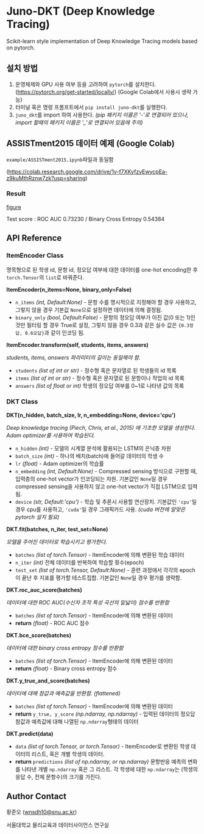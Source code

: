 # Juno-DKT (Deep Knowledge Tracing)
Scikit-learn style implementation of Deep Knowledge Tracing models based on pytorch.

## 설치 방법
1. 운영체제와 GPU 사용 여부 등을 고려하여 `pytorch`를 설치한다.(https://pytorch.org/get-started/locally/) (Google Colab에서 사용시 생략 가능)
2. 터미널 혹은 명령 프롬프트에서 `pip install juno-dkt`를 실행한다.
3. `juno_dkt`를 import 하여 사용한다. *(pip 패키지 이름은 '-'로 연결되어 있으나, import 할때의 패키지 이름은 '_'로 연결되어 있음에 주의)*

## ASSISTment2015 데이터 예제 (Google Colab)

`example/ASSISTment2015.ipynb`파일과 동일함

(https://colab.research.google.com/drive/1v-f7XKyfzyEwycpEa-z9kuMthRznw7zk?usp=sharing)

### Result

[figure](figure.png)

Test score :  ROC AUC 0.73230  / Binary Cross Entropy 0.54384


## API Reference

### ItemEncoder Class
명목형으로 된 학생 id, 문항 id, 정오답 여부에 대한 데이터를 one-hot encoding한 후 `torch.Tensor`의 `list`로 바꿔준다.

**ItemEncoder(n_items=None, binary_only=False)**
* `n_items` _(int, Default:None)_ - 문항 수를 명시적으로 지정해야 할 경우 사용하고, 그렇지 않을 경우 기본값 `None`으로 설정하면 데이터에 의해 결정됨.
* `binary_only` _(bool, Default:False)_ - 문항의 정오답 여부가 이진 값(0 또는 1)인 것만 필터링 할 경우 True로 설정, 그렇지 않을 경우 0.3과 같은 실수 값은 `{0.3정답, 0.6오답}`과 같이 인코딩 됨.

**ItemEncoder.transform(self, students, items, answers)**

_students, items, answers 파라미터의 길이는 동일해야 함._
* `students` _(list of int or str)_ - 정수형 혹은 문자열로 된 학생들의 id 목록
* `items` _(list of int or str)_ - 정수형 혹은 문자열로 된 문항이나 작업의 id 목록
* `answers` _(list of float or int)_ 학생의 정오답 여부를 0~1로 나타낸 값의 목록


### DKT Class

**DKT(n_hidden, batch_size, lr, n_embedding=None, device='cpu')**

*Deep knowledge tracing (Piech, Chris, et al., 2015) 에 기초한 모델을 생성한다. Adam optimizer를 사용하여 학습된다.*
* `n_hidden` _(int)_ - 모델의 시계열 분석에 활용되는 LSTM의 은닉층 차원
* `batch_size` _(int)_ - 하나의 배치(batch)에 들어갈 데이터의 학생 수
* `lr` _(float)_ - Adam optimizer의 학습률
* `n_embedding` _(int, Default:None)_ - Compressed sensing 방식으로 구현할 때, 입력층의 one-hot vector가 인코딩되는 차원. 기본값인 `None`일 경우 compressed sensing을 사용하지 않고 one-hot vector가 직접 LSTM으로 입력됨.
* `device` _(str, Default:'cpu')_ - 학습 및 추론시 사용할 연산장치. 기본값인 `'cpu'`일 경우 cpu를 사용하고, `'cuda'`일 경우 그래픽카드 사용. _(cuda 버전에 알맞은 pytorch 설치 필요)_

**DKT.fit(batches, n_iter, test_set=None)**

_모델을 주어진 데이터로 학습시키고 평가한다._

* `batches` _(list of torch.Tensor)_ - ItemEncoder에 의해 변환된 학습 데이터
* `n_iter` _(int)_ 전체 데이터를 반복하여 학습할 횟수(epoch)
* `test_set` _(list of torch.Tensor, Default:None)_ - 훈련 과정애서 각각의 epoch이 끝난 후 지표를 평가할 테스트집합. 기본값인 `None`일 경우 평가를 생략함.

**DKT.roc_auc_score(batches)**

_데이터에 대한 ROC AUC(수신자 조작 특성 곡선의 밑넓이) 점수를 반환함_
* `batches` _(list of torch.Tensor)_ - ItemEncoder에 의해 변환된 데이터
* **return** _(float)_ - ROC AUC 점수

**DKT.bce_score(batches)**

_데이터에 대한 binary cross entropy 점수를 반환함_
* `batches` _(list of torch.Tensor)_ - ItemEncoder에 의해 변환된 데이터
* **return** _(float)_ - Binary cross entropy 점수

**DKT.y_true_and_score(batches)**

_데이터에 대해 참값과 예측값을 반환함. (flattened)_
* `batches` _(list of torch.Tensor)_ - ItemEncoder에 의해 변환된 데이터
* **return** `y_true, y_score` _(np.ndarray, np.ndarray)_ - 입력된 데이터의 정오답 참값과 예측값에 대해 나열된 `np.ndarray`형태의 데이터

**DKT.predict(data)**
* `data` _(list of torch.Tensor, or torch.Tensor)_ - ItemEncoder로 변환된 학생 데이터의 리스트, 혹은 개별 학생의 데이터.
* **return** `predictions` _(list of np.ndarray, or np.ndarray)_ 문항반응 예측의 변화를 나타낸 개별 `np.ndarray` 혹은 그 리스트. 각 학생에 대한 `np.ndarray`는 (학생의 응답 수, 전체 문항수)의 크기를 가진다.

## Author Contact

황준오 (wnsdh10@snu.ac.kr)

서울대학교 물리교육과 데이터사이언스 연구실